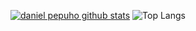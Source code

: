 <!--### Hi technology activist 👋


<!--anielcristho/danielcristho** is a ✨ _special_ ✨ repository because its `README.md` (this file) appears on your GitHub profile.-->

[![daniel pepuho github stats](https://github-readme-stats.vercel.app/api?username=danielcristho&count_private=true&theme=tokyonight&showicons=true)](https://github.com/danielcristho/github-readme-stats)
 ![Top Langs](https://github-readme-stats.vercel.app/api/top-langs/?username=danielcristho&hide=shell&theme=tokyonight)
<!--[![My GitHub Language Stats](https://github-readme-stats.vercel.app/api/top-langs/?username=danielcristho&langs_count=5&theme=tokyonight)]()


<!-- 🌱 I’m currently learning **Scripting Language, Configure Network Devices & Web Development**
<!-- :large_blue_circle: **NetDevOps enthusiast**-->
<!-- 📫 You can reach me on:
                       [:bust_in_silhouette: Linkedin](https://www.linkedin.com/in/daniel-pepuho-bb3783193/)<br>
                                            
  <!--**KEEP FOCUS**:star:                       

 <!--[Visitor Count](https://profile-counter.glitch.me/danielcristho/count.svg)                      

  

